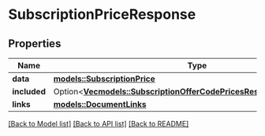 # SubscriptionPriceResponse

## Properties

Name | Type | Description | Notes
------------ | ------------- | ------------- | -------------
**data** | [**models::SubscriptionPrice**](SubscriptionPrice.md) |  | 
**included** | Option<[**Vec<models::SubscriptionOfferCodePricesResponseIncludedInner>**](SubscriptionOfferCodePricesResponse_included_inner.md)> |  | [optional]
**links** | [**models::DocumentLinks**](DocumentLinks.md) |  | 

[[Back to Model list]](../README.md#documentation-for-models) [[Back to API list]](../README.md#documentation-for-api-endpoints) [[Back to README]](../README.md)


